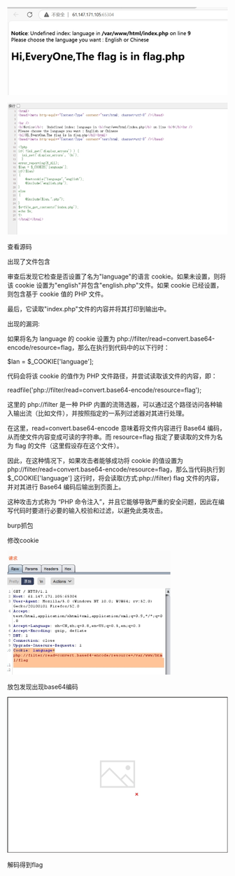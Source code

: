 ![img](./assets/wps547.jpg)

 

![img](./assets/wps548.jpg) 

 

查看源码

出现了文件包含

审查后发现它检查是否设置了名为"language"的语言 cookie。如果未设置，则将该 cookie 设置为"english"并包含"english.php"文件。如果 cookie 已经设置，则包含基于 cookie 值的 PHP 文件。

最后，它读取"index.php"文件的内容并将其打印到输出中。

 

 

出现的漏洞:

如果将名为 language 的 cookie 设置为 php://filter/read=convert.base64-encode/resource=flag，那么在执行到代码中的以下行时：

$lan = $_COOKIE['language'];

代码会将该 cookie 的值作为 PHP 文件路径，并尝试读取该文件的内容，即：

readfile('php://filter/read=convert.base64-encode/resource=flag');

这里的 php://filter 是一种 PHP 内置的流筛选器，可以通过这个路径访问各种输入输出流（比如文件），并按照指定的一系列过滤器对其进行处理。

在这里，read=convert.base64-encode 意味着将文件内容进行 Base64 编码，从而使文件内容变成可读的字符串。而 resource=flag 指定了要读取的文件为名为 flag 的文件（这里假设存在这个文件）。

因此，在这种情况下，如果攻击者能够成功将 cookie 的值设置为 php://filter/read=convert.base64-encode/resource=flag，那么当代码执行到 $_COOKIE['language'] 这行时，将会读取(方式:php://filter) flag 文件的内容，并对其进行 Base64 编码后输出到页面上。

这种攻击方式称为 “PHP 命令注入”，并且它能够导致严重的安全问题，因此在编写代码时要进行必要的输入校验和过滤，以避免此类攻击。

burp抓包

修改cookie

![img](./assets/wps549.jpg) 

放包发现出现base64编码

![img](./assets/wps550.jpg) 

解码得到flag

 

 